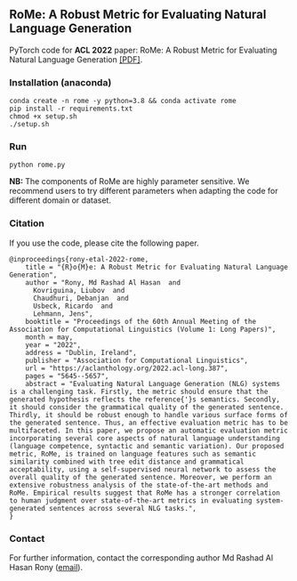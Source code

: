 ## RoMe: A Robust Metric for Evaluating Natural Language Generation
PyTorch code for **ACL 2022** paper: RoMe: A Robust Metric for Evaluating Natural Language Generation [[PDF]](https://aclanthology.org/2022.acl-long.387/).

### Installation (anaconda)
```commandline
conda create -n rome -y python=3.8 && conda activate rome
pip install -r requirements.txt
chmod +x setup.sh
./setup.sh
```

### Run
```
python rome.py
```

**NB:** The components of RoMe are highly parameter sensitive. We recommend users to try different parameters when adapting the code for different domain or dataset.


### Citation
If you use the code, please cite the following paper.
```
@inproceedings{rony-etal-2022-rome,
    title = "{R}o{M}e: A Robust Metric for Evaluating Natural Language Generation",
    author = "Rony, Md Rashad Al Hasan  and
      Kovriguina, Liubov  and
      Chaudhuri, Debanjan  and
      Usbeck, Ricardo  and
      Lehmann, Jens",
    booktitle = "Proceedings of the 60th Annual Meeting of the Association for Computational Linguistics (Volume 1: Long Papers)",
    month = may,
    year = "2022",
    address = "Dublin, Ireland",
    publisher = "Association for Computational Linguistics",
    url = "https://aclanthology.org/2022.acl-long.387",
    pages = "5645--5657",
    abstract = "Evaluating Natural Language Generation (NLG) systems is a challenging task. Firstly, the metric should ensure that the generated hypothesis reflects the reference{'}s semantics. Secondly, it should consider the grammatical quality of the generated sentence. Thirdly, it should be robust enough to handle various surface forms of the generated sentence. Thus, an effective evaluation metric has to be multifaceted. In this paper, we propose an automatic evaluation metric incorporating several core aspects of natural language understanding (language competence, syntactic and semantic variation). Our proposed metric, RoMe, is trained on language features such as semantic similarity combined with tree edit distance and grammatical acceptability, using a self-supervised neural network to assess the overall quality of the generated sentence. Moreover, we perform an extensive robustness analysis of the state-of-the-art methods and RoMe. Empirical results suggest that RoMe has a stronger correlation to human judgment over state-of-the-art metrics in evaluating system-generated sentences across several NLG tasks.",
}
```

### Contact
For further information, contact the corresponding author Md Rashad Al Hasan Rony ([email](mailto:rah.rony@gmail.com)).
